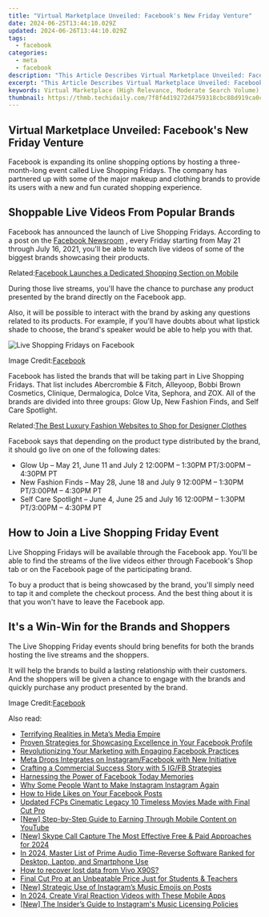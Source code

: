 ```yaml
---
title: "Virtual Marketplace Unveiled: Facebook's New Friday Venture"
date: 2024-06-25T13:44:10.029Z
updated: 2024-06-26T13:44:10.029Z
tags:
  - facebook
categories:
  - meta
  - facebook
description: "This Article Describes Virtual Marketplace Unveiled: Facebook's New Friday Venture"
excerpt: "This Article Describes Virtual Marketplace Unveiled: Facebook's New Friday Venture"
keywords: Virtual Marketplace (High Relevance, Moderate Search Volume),Facebook Marketplace (Moderate Relevance, High Search Volume),Online Shopping Platforms (Low to Moderate Relevance, Medium-High Search Volume),Social Media Commerce (Low to Moderate Relevance, Low to Medium Search Volume),Facebook Venture Expansion (Moderate Relevance, Low Search Volume),Friday Shopping Deals (Moderate Relevance, High-Medium Search Volume),Social Networking Sales (Low Relevance, Low-Medium Search Volume)
thumbnail: https://thmb.techidaily.com/7f8f4d19272d4759318cbc88d919ca0c7c48f620077177c71b194a7d51d8ecab.jpg
---
```


## Virtual Marketplace Unveiled: Facebook's New Friday Venture

 Facebook is expanding its online shopping options by hosting a three-month-long event called Live Shopping Fridays. The company has partnered up with some of the major makeup and clothing brands to provide its users with a new and fun curated shopping experience.

## Shoppable Live Videos From Popular Brands

 Facebook has announced the launch of Live Shopping Fridays. According to a post on the [Facebook Newsroom](https://about.fb.com/news/2021/05/introducing-your-new-favorite-way-to-shop-live-shopping-fridays/) , every Friday starting from May 21 through July 16, 2021, you'll be able to watch live videos of some of the biggest brands showcasing their products.

 Related:[Facebook Launches a Dedicated Shopping Section on Mobile](https://www.makeuseof.com/facebook-launches-shopping-section-on-mobile/)

 During those live streams, you'll have the chance to purchase any product presented by the brand directly on the Facebook app.

 Also, it will be possible to interact with the brand by asking any questions related to its products. For example, if you'll have doubts about what lipstick shade to choose, the brand's speaker would be able to help you with that.

![Live Shopping Fridays on Facebook](https://static1.makeuseofimages.com/wordpress/wp-content/uploads/2021/05/live-shopping-friday.png)

 Image Credit:[Facebook](https://about.fb.com/news/2021/05/introducing-your-new-favorite-way-to-shop-live-shopping-fridays/)

 Facebook has listed the brands that will be taking part in Live Shopping Fridays. That list includes Abercrombie & Fitch, Alleyoop, Bobbi Brown Cosmetics, Clinique, Dermalogica, Dolce Vita, Sephora, and ZOX. All of the brands are divided into three groups: Glow Up, New Fashion Finds, and Self Care Spotlight.

 Related:[The Best Luxury Fashion Websites to Shop for Designer Clothes](https://www.makeuseof.com/best-luxury-fashion-websites-shop-designer-clothes/)

 Facebook says that depending on the product type distributed by the brand, it should go live on one of the following dates:

* Glow Up – May 21, June 11 and July 2 12:00PM – 1:30PM PT/3:00PM – 4:30PM PT
* New Fashion Finds – May 28, June 18 and July 9 12:00PM – 1:30PM PT/3:00PM – 4:30PM PT
* Self Care Spotlight – June 4, June 25 and July 16 12:00PM – 1:30PM PT/3:00PM – 4:30PM PT

## How to Join a Live Shopping Friday Event

 Live Shopping Fridays will be available through the Facebook app. You'll be able to find the streams of the live videos either through Facebook's Shop tab or on the Facebook page of the participating brand.

 To buy a product that is being showcased by the brand, you'll simply need to tap it and complete the checkout process. And the best thing about it is that you won't have to leave the Facebook app.

## It's a Win-Win for the Brands and Shoppers

 The Live Shopping Friday events should bring benefits for both the brands hosting the live streams and the shoppers.

 It will help the brands to build a lasting relationship with their customers. And the shoppers will be given a chance to engage with the brands and quickly purchase any product presented by the brand.

 Image Credit:[Facebook](https://about.fb.com/news/2021/05/introducing-your-new-favorite-way-to-shop-live-shopping-fridays/)


<ins class="adsbygoogle"
     style="display:block"
     data-ad-format="autorelaxed"
     data-ad-client="ca-pub-7571918770474297"
     data-ad-slot="1223367746"></ins>



<ins class="adsbygoogle"
     style="display:block"
     data-ad-client="ca-pub-7571918770474297"
     data-ad-slot="8358498916"
     data-ad-format="auto"
     data-full-width-responsive="true"></ins>

<span class="atpl-alsoreadstyle">Also read:</span>
<div><ul>
<li><a href="https://facebook.techidaily.com/terrifying-realities-in-metas-media-empire/"><u>Terrifying Realities in Meta’s Media Empire</u></a></li>
<li><a href="https://facebook.techidaily.com/proven-strategies-for-showcasing-excellence-in-your-facebook-profile/"><u>Proven Strategies for Showcasing Excellence in Your Facebook Profile</u></a></li>
<li><a href="https://facebook.techidaily.com/revolutionizing-your-marketing-with-engaging-facebook-practices/"><u>Revolutionizing Your Marketing with Engaging Facebook Practices</u></a></li>
<li><a href="https://facebook.techidaily.com/meta-drops-integrates-on-instagramfacebook-with-new-initiative/"><u>Meta Drops Integrates on Instagram/Facebook with New Initiative</u></a></li>
<li><a href="https://facebook.techidaily.com/crafting-a-commercial-success-story-with-5-igfb-strategies/"><u>Crafting a Commercial Success Story with 5 IG/FB Strategies</u></a></li>
<li><a href="https://facebook.techidaily.com/harnessing-the-power-of-facebook-today-memories/"><u>Harnessing the Power of Facebook Today Memories</u></a></li>
<li><a href="https://facebook.techidaily.com/why-some-people-want-to-make-instagram-instagram-again/"><u>Why Some People Want to Make Instagram Instagram Again</u></a></li>
<li><a href="https://facebook.techidaily.com/how-to-hide-likes-on-your-facebook-posts/"><u>How to Hide Likes on Your Facebook Posts</u></a></li>
<li><a href="https://ai-vdieo-software.techidaily.com/updated-fcps-cinematic-legacy-10-timeless-movies-made-with-final-cut-pro/"><u>Updated FCPs Cinematic Legacy 10 Timeless Movies Made with Final Cut Pro</u></a></li>
<li><a href="https://youtube-help.techidaily.com/new-step-by-step-guide-to-earning-through-mobile-content-on-youtube/"><u>[New] Step-by-Step Guide to Earning Through Mobile Content on YouTube</u></a></li>
<li><a href="https://screen-video-capture.techidaily.com/new-skype-call-capture-the-most-effective-free-and-paid-approaches-for-2024/"><u>[New] Skype Call Capture  The Most Effective Free & Paid Approaches for 2024</u></a></li>
<li><a href="https://voice-adjusting.techidaily.com/in-2024-master-list-of-prime-audio-time-reverse-software-ranked-for-desktop-laptop-and-smartphone-use/"><u>In 2024, Master List of Prime Audio Time-Reverse Software Ranked for Desktop, Laptop, and Smartphone Use</u></a></li>
<li><a href="https://blog-min.techidaily.com/how-to-recover-lost-data-from-vivo-x90s-by-fonelab-android-recover-data/"><u>How to recover lost data from Vivo X90S?</u></a></li>
<li><a href="https://ai-vdieo-software.techidaily.com/final-cut-pro-at-an-unbeatable-price-just-for-students-and-teachers/"><u>Final Cut Pro at an Unbeatable Price Just for Students & Teachers</u></a></li>
<li><a href="https://instagram-videos.techidaily.com/new-strategic-use-of-instagrams-music-emojis-on-posts/"><u>[New] Strategic Use of Instagram’s Music Emojis on Posts</u></a></li>
<li><a href="https://ai-driven-video-production.techidaily.com/in-2024-create-viral-reaction-videos-with-these-mobile-apps/"><u>In 2024, Create Viral Reaction Videos with These Mobile Apps</u></a></li>
<li><a href="https://some-guidance.techidaily.com/new-the-insiders-guide-to-instagrams-music-licensing-policies/"><u>[New] The Insider’s Guide to Instagram's Music Licensing Policies</u></a></li>
</ul></div>

